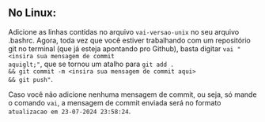 ## No Linux:

Adicione as linhas contidas no arquivo <code>vai-versao-unix</code> no seu arquivo .bashrc. Agora, toda vez que você estiver trabalhando com um repositório git no terminal (que já esteja apontando pro Github), basta digitar <code>vai "&lt;insira sua mensagem de commit aquiglt;"</code>, que se tornou um atalho para <code>git add . && git commit -m &lt;insira sua mensagem de commit aqui&gt; && git push"</code>. 

Caso você não adicione nenhuma mensagem de commit, ou seja, só mande o comando <code>vai</code>, a mensagem de commit enviada será no formato <code>atualizacao em 23-07-2024 23:58:24</code>.

